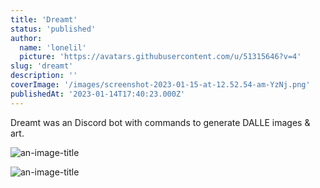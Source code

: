 ```yaml
---
title: 'Dreamt'
status: 'published'
author:
  name: 'lonelil'
  picture: 'https://avatars.githubusercontent.com/u/51315646?v=4'
slug: 'dreamt'
description: ''
coverImage: '/images/screenshot-2023-01-15-at-12.52.54-am-YzNj.png'
publishedAt: '2023-01-14T17:40:23.000Z'
---
```


Dreamt was an Discord bot with commands to generate DALLE images & art.

![](https://cdn.discordapp.com/attachments/860677336316117002/1063863699875565598/Screenshot_2023-01-15_at_12.54.06_AM.png> "an-image-title")

![](https://cdn.discordapp.com/attachments/860677336316117002/1063863700295008346/Screenshot_2023-01-15_at_12.52.54_AM.png> "an-image-title")

